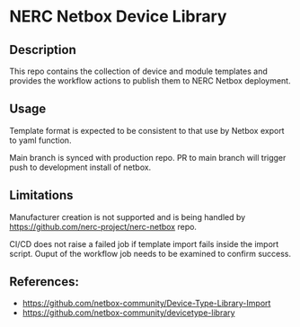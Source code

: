 # NERC Netbox Device Library

## Description
This repo contains the collection of device and module templates and provides the workflow actions to publish them to NERC Netbox deployment.

## Usage
Template format is expected to be consistent to that use by Netbox export to yaml function.

Main branch is synced with production repo. PR to main branch will trigger push to development install of netbox.

## Limitations
Manufacturer creation is not supported and is being handled by https://github.com/nerc-project/nerc-netbox repo.

CI/CD does not raise a failed job if template import fails inside the import script.  Ouput of the workflow job needs to be examined to confirm success.

## References:
- https://github.com/netbox-community/Device-Type-Library-Import
- https://github.com/netbox-community/devicetype-library
